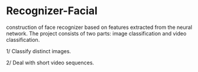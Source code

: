 # Recognizer-Facial

construction of  face recognizer based on features extracted from the neural network. The project  consists of two parts: 
image classification and video classification. 

1/ Classify distinct images.


2/ Deal with short video sequences.

